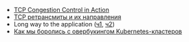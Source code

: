 * [TCP Congestion Control in Action](https://www.alebedev.tech/posts/cwnd-retransmit/)
* [TCP ретрансмиты и их направления](https://www.alebedev.tech/posts/tcp-retransmit-ebpf-exporter/)
* Long way to the application ([ч1](https://www.alebedev.tech/posts/long-way-to-the-app-1/), [ч2](https://www.alebedev.tech/posts/long-way-to-the-app-2/))
* [Как мы боролись с овербукингом Kubernetes-кластеров](https://habr.com/ru/companies/ecom_tech/articles/735638/)